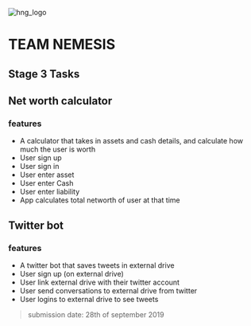 ![hng_logo](https://res.cloudinary.com/benchuks-inc/image/upload/v1569336547/hng.png)

# TEAM NEMESIS

## Stage 3 Tasks

## Net worth calculator

### features

* A calculator that takes in assets and cash details, and calculate how much the user is worth
* User sign up
* User sign in
* User enter asset
* User enter Cash
* User enter liability
* App calculates total networth of user at that time

## Twitter bot

### features

* A twitter bot that saves tweets in external drive
* User sign up (on external drive)
* User link external drive with their twitter account
* User send conversations to external drive from twitter
* User logins to external drive to see tweets

>submission date: 28th of september 2019


